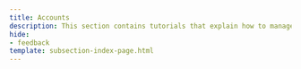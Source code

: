 ```yaml
---
title: Accounts
description: This section contains tutorials that explain how to manage accounts on the Polkadot network. Learn how to interact with the Polkadot network by doing different operations with your accounts.
hide: 
- feedback
template: subsection-index-page.html
---
```

